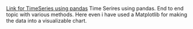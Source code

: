 [Link for TimeSeries using pandas](https://colab.research.google.com/drive/1Px-v9Txo7IND5XxdkipB2aGY6Alio8uX?usp=drive_link)
Time Serires using pandas. End to end topic with various methods. Here even i have used a Matplotlib for making the data into a visualizable chart.
